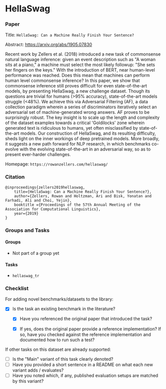 # HellaSwag

### Paper

Title: `HellaSwag: Can a Machine Really Finish Your Sentence?`

Abstract: https://arxiv.org/abs/1905.07830

Recent work by Zellers et al. (2018) introduced a new task of commonsense natural language inference: given an event description such as "A woman sits at a piano," a machine must select the most likely followup: "She sets her fingers on the keys." With the introduction of BERT, near human-level performance was reached. Does this mean that machines can perform human level commonsense inference?
In this paper, we show that commonsense inference still proves difficult for even state-of-the-art models, by presenting HellaSwag, a new challenge dataset. Though its questions are trivial for humans (>95% accuracy), state-of-the-art models struggle (<48%). We achieve this via Adversarial Filtering (AF), a data collection paradigm wherein a series of discriminators iteratively select an adversarial set of machine-generated wrong answers. AF proves to be surprisingly robust. The key insight is to scale up the length and complexity of the dataset examples towards a critical 'Goldilocks' zone wherein generated text is ridiculous to humans, yet often misclassified by state-of-the-art models.
Our construction of HellaSwag, and its resulting difficulty, sheds light on the inner workings of deep pretrained models. More broadly, it suggests a new path forward for NLP research, in which benchmarks co-evolve with the evolving state-of-the-art in an adversarial way, so as to present ever-harder challenges.

Homepage: `https://rowanzellers.com/hellaswag/`


### Citation

```
@inproceedings{zellers2019hellaswag,
    title={HellaSwag: Can a Machine Really Finish Your Sentence?},
    author={Zellers, Rowan and Holtzman, Ari and Bisk, Yonatan and Farhadi, Ali and Choi, Yejin},
    booktitle ={Proceedings of the 57th Annual Meeting of the Association for Computational Linguistics},
    year={2019}
}
```

### Groups and Tasks

#### Groups

- Not part of a group yet

#### Tasks

- `hellaswag_tr`


### Checklist

For adding novel benchmarks/datasets to the library:
* [x] Is the task an existing benchmark in the literature?
  * [x] Have you referenced the original paper that introduced the task?
  * [x] If yes, does the original paper provide a reference implementation? If so, have you checked against the reference implementation and documented how to run such a test?


If other tasks on this dataset are already supported:
* [ ] Is the "Main" variant of this task clearly denoted?
* [ ] Have you provided a short sentence in a README on what each new variant adds / evaluates?
* [ ] Have you noted which, if any, published evaluation setups are matched by this variant?
